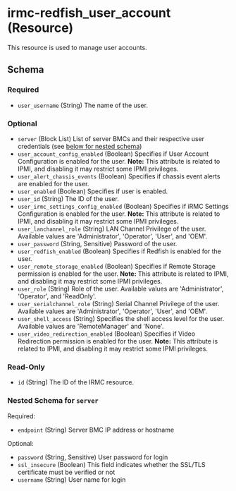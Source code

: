<!--
Copyright (c) 2024 Fsas Technologies Inc., or its subsidiaries. All Rights Reserved.

Licensed under the Mozilla Public License Version 2.0 (the "License");
you may not use this file except in compliance with the License.
You may obtain a copy of the License at

    http://mozilla.org/MPL/2.0/

Unless required by applicable law or agreed to in writing, software
distributed under the License is distributed on an "AS IS" BASIS,
WITHOUT WARRANTIES OR CONDITIONS OF ANY KIND, either express or implied.
See the License for the specific language governing permissions and
limitations under the License.
-->

# irmc-redfish_user_account (Resource)

This resource is used to manage user accounts.


## Schema

### Required

- `user_username` (String) The name of the user.

### Optional

- `server` (Block List) List of server BMCs and their respective user credentials (see [below for nested schema](#nestedblock--server))
- `user_account_config_enabled` (Boolean) Specifies if User Account Configuration is enabled for the user. **Note:** This attribute is related to IPMI, and disabling it may restrict some IPMI privileges.
- `user_alert_chassis_events` (Boolean) Specifies if chassis event alerts are enabled for the user.
- `user_enabled` (Boolean) Specifies if user is enabled.
- `user_id` (String) The ID of the user.
- `user_irmc_settings_config_enabled` (Boolean) Specifies if iRMC Settings Configuration is enabled for the user. **Note:** This attribute is related to IPMI, and disabling it may restrict some IPMI privileges.
- `user_lanchannel_role` (String) LAN Channel Privilege of the user. Available values are 'Administrator', 'Operator', 'User', and 'OEM'.
- `user_password` (String, Sensitive) Password of the user.
- `user_redfish_enabled` (Boolean) Specifies if Redfish is enabled for the user.
- `user_remote_storage_enabled` (Boolean) Specifies if Remote Storage permission is enabled for the user. **Note:** This attribute is related to IPMI, and disabling it may restrict some IPMI privileges.
- `user_role` (String) Role of the user. Available values are 'Administrator', 'Operator', and 'ReadOnly'.
- `user_serialchannel_role` (String) Serial Channel Privilege of the user. Available values are 'Administrator', 'Operator', 'User', and 'OEM'.
- `user_shell_access` (String) Specifies the shell access level for the user. Available values are 'RemoteManager' and 'None'.
- `user_video_redirection_enabled` (Boolean) Specifies if Video Redirection permission is enabled for the user. **Note:** This attribute is related to IPMI, and disabling it may restrict some IPMI privileges.

### Read-Only

- `id` (String) The ID of the IRMC resource.

<a id="nestedblock--server"></a>
### Nested Schema for `server`

Required:

- `endpoint` (String) Server BMC IP address or hostname

Optional:

- `password` (String, Sensitive) User password for login
- `ssl_insecure` (Boolean) This field indicates whether the SSL/TLS certificate must be verified or not
- `username` (String) User name for login
